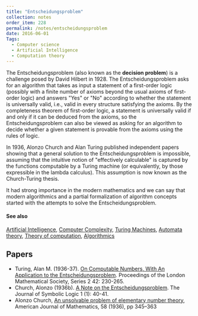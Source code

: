 ```yaml
---
title: "Entscheidungsproblem"
collection: notes
order_item: 228
permalink: /notes/entscheidungsproblem
date: 2016-06-01
Tags:
  - Computer science
  - Artificial Intelligence
  - Computation theory
---
```


The Entscheidungsproblem (also known as the **decision problem**) is a challenge posed by David Hilbert in 1928. The Entscheidungsproblem asks for an algorithm that takes as input a statement of a first-order logic (possibly with a finite number of axioms beyond the usual axioms of first-order logic) and answers "Yes" or "No" according to whether the statement is universally valid, i.e., valid in every structure satisfying the axioms. By the completeness theorem of first-order logic, a statement is universally valid if and only if it can be deduced from the axioms, so the Entscheidungsproblem can also be viewed as asking for an algorithm to decide whether a given statement is provable from the axioms using the rules of logic.

In 1936, Alonzo Church and Alan Turing published independent papers showing that a general solution to the Entscheidungsproblem is impossible, assuming that the intuitive notion of "effectively calculable" is captured by the functions computable by a Turing machine (or equivalently, by those expressible in the lambda calculus). This assumption is now known as the Church-Turing thesis.

It had strong importance in the modern mathematics and we can say that modern algorithmics and a partial formalization of algorithm concepts started with the attempts to solve the Entscheidungsproblem.


#### See also
[Artificial Intelligence](/notes/artificial_intelligence), [Computer Complexity](/notes/computer_complexity), [Turing Machines](/notes/turing_machines), [Automata theory](/notes/automata_theory), [Theory of computation](/notes/theory_of_computation), [Algorithmics](/notes/algorithmics)




## Papers
* Turing, Alan M. (1936-37). [On Computable Numbers, With An Application to the Entscheidungsproblem](http://plms.oxfordjournals.org/content/s2-42/1/230). Proceedings of the London Mathematical Society, Series 2 42: 230-265.
* Church, Alonzo (1936b). [A Note on the Entscheidungsproblem](http://journals.cambridge.org/action/displayAbstract?fromPage=online&aid=9087208&fileId=S0022481200038664). The Journal of Symbolic Logic 1 (1): 40-41.
* Alonzo Church, [An unsolvable problem of elementary number theory](http://phil415.pbworks.com/f/Church.pdf), American Journal of Mathematics, 58 (1936), pp 345–363




